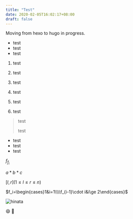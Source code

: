 ```yaml
---
title: "Test"
date: 2020-02-05T16:02:17+08:00
draft: false
---
```


Moving from hexo to hugo in progress.

- test
- test
- test

1. test
2. test
3. test

1. test
2. test
3. test

> test
>
> test
   
- test
- test
- test

$f_{f_i}$

$a*b*c$

$[l, r](1\le l\le r\le n)$

$f_i=\begin{cases}1&i=1\\\\f_{i-1}\cdot i&i\ge 2\end{cases}$

![hinata](https://i.loli.net/2020/02/05/IMjsfeSxDuV59qz.jpg)

:smile: :shark: